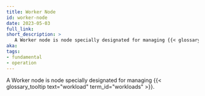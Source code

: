 ```yaml
---
title: Worker Node
id: worker-node
date: 2023-05-03
full_link: 
short_description: >
   A Worker node is node specially designated for managing {{< glossary_tooltip text="workload" term_id="workloads" >}}.
aka: 
tags:
- fundamental
- operation
---
```

A Worker node is node specially designated for managing {{< glossary_tooltip text="workload" term_id="workloads" >}}.

<!--more-->